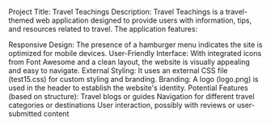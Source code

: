 Project Title: Travel Teachings
Description:
Travel Teachings is a travel-themed web application designed to provide users with information, tips, and resources related to travel. The application features:

Responsive Design: The presence of a hamburger menu indicates the site is optimized for mobile devices.
User-Friendly Interface: With integrated icons from Font Awesome and a clean layout, the website is visually appealing and easy to navigate.
External Styling: It uses an external CSS file (test15.css) for custom styling and branding.
Branding: A logo (logo.png) is used in the header to establish the website's identity.
Potential Features (based on structure):
Travel blogs or guides
Navigation for different travel categories or destinations
User interaction, possibly with reviews or user-submitted content

